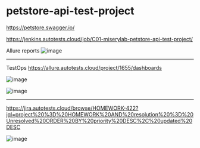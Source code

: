# petstore-api-test-project


https://petstore.swagger.io/

https://jenkins.autotests.cloud/job/C01-miserylab-petstore-api-test-project/

Allure reports
![image](https://user-images.githubusercontent.com/95403808/201205401-d970a337-12e6-45d2-83c6-519eb6921492.png)

----------------------------
TestOps
https://allure.autotests.cloud/project/1655/dashboards

![image](https://user-images.githubusercontent.com/95403808/201205041-6564ba70-f1cb-4d64-812b-04cd449261f4.png)

![image](https://user-images.githubusercontent.com/95403808/201205190-e38f65b0-5009-4153-aab9-e3f87f745476.png)

----------------------------
https://jira.autotests.cloud/browse/HOMEWORK-422?jql=project%20%3D%20HOMEWORK%20AND%20resolution%20%3D%20Unresolved%20ORDER%20BY%20priority%20DESC%2C%20updated%20DESC

![image](https://user-images.githubusercontent.com/95403808/201204946-728732f9-9d1c-4b2b-b352-7cea81332c57.png)

